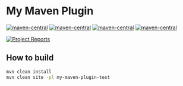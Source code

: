 # My Maven Plugin

[![maven-central](https://maven-badges.herokuapp.com/maven-central/com.github.jiangxincode/simian-maven-plugin/badge.svg)](https://maven-badges.herokuapp.com/maven-central/com.github.jiangxincode/simian-maven-plugin)
[![maven-central](https://maven-badges.herokuapp.com/maven-central/io.github.jiangxincode/fireline-maven-plugin/badge.svg)](https://maven-badges.herokuapp.com/maven-central/io.github.jiangxincode/fireline-maven-plugin)
[![maven-central](https://maven-badges.herokuapp.com/maven-central/io.github.jiangxincode/jdepend-maven-plugin/badge.svg)](https://maven-badges.herokuapp.com/maven-central/io.github.jiangxincode/jdepend-maven-plugin)
[![maven-central](https://maven-badges.herokuapp.com/maven-central/com.github.jiangxincode/emma-maven-plugin/badge.svg)](https://maven-badges.herokuapp.com/maven-central/com.github.jiangxincode/emma-maven-plugin)

[![Project Reports](https://img.shields.io/badge/my_maven_plugin-Reports-green.svg)](https://jiangxincode.github.io/my-maven-plugin/)

## How to build

```bash
mvn clean install
mvn clean site -pl my-maven-plugin-test
```
